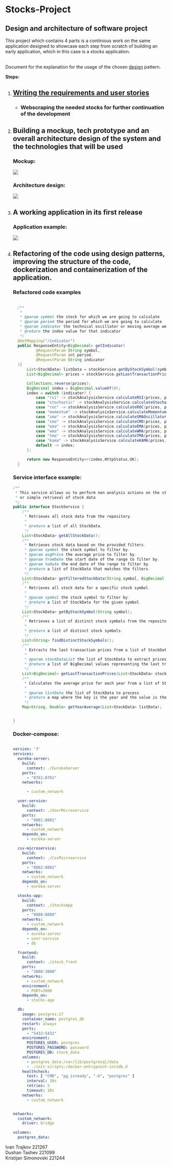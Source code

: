 # Stocks-Project
<h2>Design and architecture of software project</h2>
<p>This project which contains 4 parts is a continious work on the same application designed to showcase each step from scratch of building an early application, which in this case is a stocks application.</p>
<p>
  </br>
  Document for the explanation for the usage of the chosen <a href="./Domasna 4/Design Pattern.pdf" target="_blank">design</a> pattern.
</p>
<p><b>Steps:</b></p>
<ol>
  <li> <h2><a href="./Домашна 1/OpisBaranjaProekt.pdf">Writing the requirements and user stories</a></h2>
    <ul>
    <li>
      <h3>
      Webscraping the needed stocks for further continuation of the development
      </h3>
    </li>
      </ul>
  </li>
  <li><h2>Building a mockup, tech prototype and an overall architecture design of the system and the technologies that will be used</h2>
    <h3>Mockup:</h3>
    <img src="./Домашна 2/mockups/home.png">
    <h3>Architecture design:</h3>
    <img src="./Домашна 2/архитектура/Implementation.png">
  </li>
  <li>
    <h2>A working application in its first release</h2>
    <h3>Application example:</h3>
    <img src="./pictures/analyze.png">
  </li>
  <li>
    <h2>
    Refactoring of the code using design patterns, improving the structure of the code, dockerization and containerization of the application.
      </h2>
    <h3>Refactored code examples</h3>

  ```java

    /**
     *
     * @param symbol the stock for which we are going to calculate
     * @param period the period for which we are going to calculate
     * @param indicator the technical oscillator or moving average we calculate
     * @return the index value for that indicator
     */
    @GetMapping("/indicator")
    public ResponseEntity<BigDecimal> getIndicator(
            @RequestParam String symbol,
            @RequestParam int period,
            @RequestParam String indicator
    ){
        List<StockData> listData = stockService.getByStockSymbol(symbol);
        List<BigDecimal> prices = stockService.getLastTransactionPrices(listData);

        Collections.reverse(prices);
        BigDecimal index = BigDecimal.valueOf(0);
        index = switch (indicator) {
            case "rsi" -> stockAnalysisService.calculateRSI(prices, period);
            case "stochastic" -> stockAnalysisService.calculateStochasticK(prices, period);
            case "roc" -> stockAnalysisService.calculateROC(prices, period);
            case "momentum" -> stockAnalysisService.calculateMomentum(prices, period);
            case "sma" -> stockAnalysisService.calculateSMAOscillator(prices, period);
            case "cmo" -> stockAnalysisService.calculateCMO(prices, period);
            case "ema" -> stockAnalysisService.calculateEMA(prices, period);
            case "wma" -> stockAnalysisService.calculateWMA(prices, period);
            case "tma" -> stockAnalysisService.calculateTMA(prices, period);
            case "kama" -> stockAnalysisService.calculateKAMA(prices, period);
            default -> index;
        };

        return new ResponseEntity<>(index,HttpStatus.OK);
    }


```


  <h3>Service interface example:</h3>


```java
/**
 * This service allows us to perform non-analysis actions on the stocks, such as filtering, getting symbols
 * or simple retrieval of stock data
 */
public interface StockService {
    /**
     * Retrieves all stock data from the repository.
     *
     * @return a list of all StockData.
     */
    List<StockData> getAllStockData();
    /**
     * Retrieves stock data based on the provided filters.
     * @param symbol the stock symbol to filter by.
     * @param avgPrice the average price to filter by.
     * @param fromDate the start date of the range to filter by.
     * @param toDate the end date of the range to filter by.
     * @return a list of StockData that matches the filters.
     */
    List<StockData> getFilteredStockData(String symbol, BigDecimal avgPrice, String fromDate, String toDate);
    /**
     * Retrieves all stock data for a specific stock symbol.
     *
     * @param symbol the stock symbol to filter by.
     * @return a list of StockData for the given symbol.
     */
    List<StockData> getByStockSymbol(String symbol);
    /**
     * Retrieves a list of distinct stock symbols from the repository.
     *
     * @return a list of distinct stock symbols.
     */
    List<String> findDistinctStockSymbols();
    /**
     * Extracts the last transaction prices from a list of StockData objects.
     *
     * @param stockDataList the list of StockData to extract prices from.
     * @return a list of BigDecimal values representing the last transaction prices.
     */
    List<BigDecimal> getLastTransactionPrices(List<StockData> stockDataList);
    /**
     * Calculates the average price for each year from a list of StockData objects.
     *
     * @param listData the list of StockData to process.
     * @return a map where the key is the year and the value is the average price for that year.
     */
    Map<String, Double> getYearAverage(List<StockData> listData);


}
```

<h3>Docker-compose:</h3>

```yaml

version: '3'
services:
  eureka-server:
    build:
      context: ./EurekaServer
    ports:
      - "8761:8761"
    networks:

      - custom_network

  user-service:
    build:
      context: ./UserMicroservice
    ports:
      - "8081:8081"
    networks:
      - custom_network
    depends_on:
      - eureka-server

  csv-microservice:
    build:
      context: ./CsvMicroservice
    ports:
      - "8082:8082"
    networks:
      - custom_network
    depends_on:
      - eureka-server

  stocks-app:
    build:
      context: ./StocksApp
    ports:
      - "8080:8080"
    networks:
      - custom_network
    depends_on:
      - eureka-server
      - user-service
      - db

  frontend:
    build:
      context: ./stock_front
    ports:
      - "3000:3000"
    networks:
      - custom_network
    environment:
      - PORT=3000
    depends_on:
      - stocks-app

  db:
    image: postgres:17
    container_name: postgres_db
    restart: always
    ports:
      - "5432:5432"
    environment:
      POSTGRES_USER: postgres
      POSTGRES_PASSWORD: password
      POSTGRES_DB: stock_data
    volumes:
      - postgres_data:/var/lib/postgresql/data
      - ./init-scripts:/docker-entrypoint-initdb.d
    healthcheck:
      test: [ "CMD", "pg_isready", "-U", "postgres" ]
      interval: 30s
      retries: 5
      timeout: 10s
    networks:
      - custom_network


networks:
  custom_network:
    driver: bridge

volumes:
  postgres_data:

```
  </li>
</ol>

<p>
  Ivan Trajkov 221267
  <br>
  Dushan Tashev 221099
  <br>
  Kristijan Simonovski 221244
</p>

